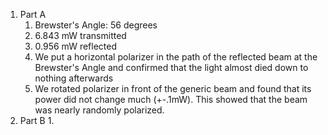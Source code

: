 1. Part A
	1. Brewster's Angle: 56 degrees
	2. 6.843 mW transmitted
	3. 0.956 mW reflected
	4. We put a horizontal polarizer in the path of the reflected beam at the Brewster's Angle and confirmed that the light almost died down to nothing afterwards
	5. We rotated polarizer in front of the generic beam and found that its power did not change much (+-.1mW). This showed that the beam was nearly randomly polarized.
2. Part B
	1. 